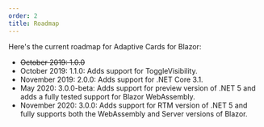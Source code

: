 ```yaml
---
order: 2
title: Roadmap
---
```


Here's the current roadmap for Adaptive Cards for Blazor:

* ~~October 2019: 1.0.0~~
* October 2019: 1.1.0: Adds support for ToggleVisibility.
* November 2019: 2.0.0: Adds support for .NET Core 3.1.
* May 2020: 3.0.0-beta: Adds support for preview version of .NET 5 and adds a fully tested support for Blazor WebAssembly.
* November 2020: 3.0.0: Adds support for RTM version of .NET 5 and fully supports both the WebAssembly and Server versions of Blazor.
